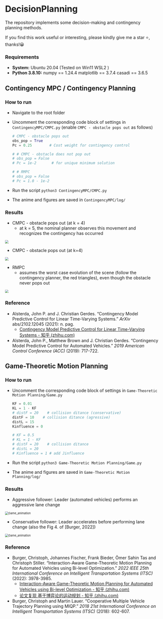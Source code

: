 # DecisionPlanning
The repository implements some decision-making and contingency planning methods.

If you find this work useful or interesting, please kindly give me a star ⭐, thanks!😀



### Requirements

- **System:** Ubuntu 20.04 (Tested on Win11 WSL2 )
- **Python 3.8.10:** numpy == 1.24.4 matplotlib == 3.7.4 casadi == 3.6.5



## Contingency MPC / Contingency Planning

### How to run

- Navigate to the root folder

- Uncomment the corresponding code block of settings in `ContingencyMPC/CMPC.py` (enable `CMPC - obstacle pops out` as follows)
  ```python
  # CMPC - obstacle pops out
  obs_pop = True
  Pc = 0.25        # Cost weight for contingency control
  
  # # CMPC - obstacle does not pop out
  # obs_pop = False
  # Pc = 1e-2       # for unique minimum solution
  
  # # RMPC
  # obs_pop = False
  # Pc = 1.0 - 1e-2   
  ```

- Run the script `python3 ContingencyMPC/CMPC.py`

- The anime and figures are saved in `ContingencyMPC/log/`

### Results

- CMPC - obstacle pops out (at k = 4)
  - at k = 5, the nominal planner observes this movement and recognizes the contingency has occurred

<img src="./README.assets/mpc_animation.gif" style="zoom: 67%;" />

- CMPC - obstacle pops out (at k=4)

<img src="./README.assets/mpc_animation-1721010789883-1.gif" style="zoom:67%;" />

- RMPC
  - assumes the worst case evolution of the scene (follow the contingency planner, the red triangles), even though the obstacle never pops out

<img src="./README.assets/mpc_animation-1721010810644-3.gif" style="zoom:67%;" />

### Reference

- Alsterda, John P. and J. Christian Gerdes. “Contingency Model Predictive Control for Linear Time-Varying Systems.” *ArXiv* abs/2102.12045 (2021): n. pag.
  - [Contingency Model Predictive Control for Linear Time-Varying Systems - 知乎 (zhihu.com)](https://zhuanlan.zhihu.com/p/631676428) 
- Alsterda, John P., Matthew Brown and J. Christian Gerdes. “Contingency Model Predictive Control for Automated Vehicles.” *2019 American Control Conference (ACC)* (2019): 717-722.



## Game-Theoretic Motion Planning

### How to run

- Uncomment the corresponding code block of settings in `Game-Theoretic Motion Planning/Game.py` 

  ```python
  KF = 0.01
  KL = 1 - KF
  # distF = 20    # collision ditance (conservative)
  distF = 10    # collision ditance (agressive)
  distL = 15
  Kinfluence = 0
  
  # KF = 0.5
  # KL = 1 - KF
  # distF = 20    # collision ditance
  # distL = 20
  # Kinfluence = 1 # add Jinfluence
  ```

- Run the script `python3 Game-Theoretic Motion Planning/Game.py`

- The anime and figures are saved in `Game-Theoretic Motion Planning/log/`



### Results

- Aggressive follower: Leader (automated vehicles) performs an aggressive lane change

<img src="./README.assets/Game_animation.gif" alt="Game_animation" style="zoom:67%;" />

- Conservative follower: Leader accelerates before performing lane change (also the Fig 4. of \[Burger, 2022\])

<img src="./README.assets/Game_animation-1722329898665-2.gif" alt="Game_animation" style="zoom:67%;" />



### Reference

- Burger, Christoph, Johannes Fischer, Frank Bieder, Ömer Sahin Tas and Christoph Stiller. “Interaction-Aware Game-Theoretic Motion Planning for Automated Vehicles using Bi-level Optimization.” *2022 IEEE 25th International Conference on Intelligent Transportation Systems (ITSC)* (2022): 3978-3985.
  - [Interaction-Aware Game-Theoretic Motion Planning for Automated Vehicles using Bi-level Optimization - 知乎 (zhihu.com)](https://zhuanlan.zhihu.com/p/636258416)
  - [论文复现 基于博弈论的运动规划 - 知乎 (zhihu.com)](https://zhuanlan.zhihu.com/p/711848923)
- Burger, Christoph and Martin Lauer. “Cooperative Multiple Vehicle Trajectory Planning using MIQP.” *2018 21st International Conference on Intelligent Transportation Systems (ITSC)* (2018): 602-607.
